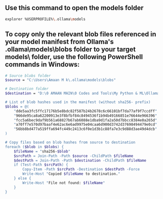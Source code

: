 ## Use this command to open the models folder
```bash
explorer %USERPROFILE%\.ollama\models
```

## To copy only the relevant blob files referenced in your model manifest from Ollama's .ollama\models\blobs folder to your target models\ folder, use the following PowerShell commands in Windows:
```bash
# Source blobs folder
$source = "C:\Users\Amaan M k\.ollama\models\blobs"

# Destination folder
$destination = "D:\0 AMAAN MAIN\0 Codes and Tools\My Python & ML\Ollama Model-Infer\models\"

# List of blob hashes used in the manifest (without sha256- prefix)
$blobs = @(
    "dde5aa3fc5ffc17176b5e8bdc82f587b24b2678c6c66101bf7da77af9f7ccdff",
    "966de95ca8a62200913e3f8bfbf84c8494536f1b94b49166851e76644e966396",
    "fcc5a6bec9daf9b561a68827b67ab6088e1dba9d1fa2a50d7bbcc8384e0a265d",
    "a70ff7e570d97baaf4e62ac6e6ad9975e04caa6d900d3742d37698494479e0cd",
    "56bb8bd477a519ffa694fc449c2413c6f0e1d3b1c88fa7e3c9d88d3ae49d4dcb"
)

# Copy files based on blob hashes from source to destination
foreach ($blob in $blobs) {
    $fileName = "sha256-$blob"
    $srcPath = Join-Path -Path $source -ChildPath $fileName
    $destPath = Join-Path -Path $destination -ChildPath $fileName
    if (Test-Path $srcPath) {
        Copy-Item -Path $srcPath -Destination $destPath -Force
        Write-Host "Copied $fileName to destination."
    } else {
        Write-Host "File not found: $fileName"
    }
}
```
